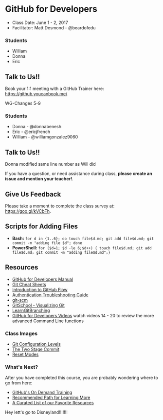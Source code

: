 ﻿# GitHub for Developers

- Class Date: June 1 - 2, 2017
- Facilitator: Matt Desmond - @beardofedu

### Students
- William
- Donna
- Eric

## Talk to Us!!
Book your 1:1 meeting with a GitHub Trainer here: https://github.youcanbook.me/

WG-Changes 5-9
### Students
- Donna - @donnabenesh
- Eric - @ericjfrench
- William - @williamgonzalez9060

## Talk to Us!!
Donna modified same line number as Will did

If you have a question, or need assistance during class, **please create an issue and mention your teacher!**.

## Give Us Feedback

Please take a moment to complete the class survey at: https://goo.gl/kVCbFh.

## Scripts for Adding Files

- **Bash:** `for d in {1..6}; do touch file$d.md; git add file$d.md; git commit -m "adding file $d"; done`
- **PowerShell:** `for ($d=1; $d -le 6;$d++) { touch file$d.md; git add file$d.md; git commit -m "adding file$d.md";}`

## Resources

- [GitHub for Developers Manual](https://githubtraining.github.io/training-manual/GH4D/index)
- [Git Cheat Sheets](https://services.github.com/resources/cheatsheets/)
- [Introduction to GitHub Flow](https://guides.github.com/introduction/flow/)
- [Authentication Troubleshooting Guide](https://help.github.com/categories/authenticating-to-github/)
- [git-scm](https://git-scm.com)
- [GitSchool - Visualizing Git](http://git-school.github.io/visualizing-git/)
- [LearnGitBranching](http://learngitbranching.js.org/?NODEMO)
- [GitHub for Developers Videos](https://www.youtube.com/playlist?list=PLg7s6cbtAD16Pgp6WIVfX4VsGI-xyWkMz) watch videos 14 - 20 to review the more advanced Command Line functions

### Class Images
- [Git Configuration Levels](https://services.github.com/on-demand/images/config-levels.jpg)
- [The Two Stage Commit](https://services.github.com/on-demand/images/two-stage-commit-a.jpg)
- [Reset Modes](https://services.github.com/on-demand/images/reset-modes.jpg)

### What's Next?

After you have completed this course, you are probably wondering where to go from here:

- [GitHub's On Demand Training](https://services.github.com/on-demand/)
- [Recommended Path for Learning More](https://services.github.com/on-demand/path/)
- [A Curated List of our Favorite Resources](https://services.github.com/classnotes/)


Hey lett's go to Disneyland!!!!!!!
